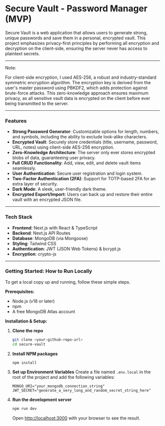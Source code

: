 # Secure Vault - Password Manager (MVP)

Secure Vault is a web application that allows users to generate strong, unique passwords and save them in a personal, encrypted vault. This project emphasizes privacy-first principles by performing all encryption and decryption on the client-side, ensuring the server never has access to plaintext secrets.

---
Note:

For client-side encryption, I used AES-256, a robust and industry-standard symmetric encryption algorithm. The encryption key is derived from the user's master password using PBKDF2, which adds protection against brute-force attacks. This zero-knowledge approach ensures maximum privacy, as all sensitive vault data is encrypted on the client before ever being transmitted to the server.

---


### Features

* **Strong Password Generator**: Customizable options for length, numbers, and symbols, including the ability to exclude look-alike characters.
* **Encrypted Vault**: Securely store credentials (title, username, password, URL, notes) using client-side AES-256 encryption.
* **Zero-Knowledge Architecture**: The server only ever stores encrypted blobs of data, guaranteeing user privacy.
* **Full CRUD Functionality**: Add, view, edit, and delete vault items seamlessly.
* **User Authentication**: Secure user registration and login system.
* **Two-Factor Authentication (2FA)**: Support for TOTP-based 2FA for an extra layer of security.
* **Dark Mode**: A sleek, user-friendly dark theme.
* **Encrypted Export/Import**: Users can back up and restore their entire vault with an encrypted JSON file.

---

### Tech Stack

* **Frontend**: Next.js with React & TypeScript
* **Backend**: Next.js API Routes
* **Database**: MongoDB (via Mongoose)
* **Styling**: Tailwind CSS
* **Authentication**: JWT (JSON Web Tokens) & bcrypt.js
* **Encryption**: crypto-js

---

### Getting Started: How to Run Locally

To get a local copy up and running, follow these simple steps.

**Prerequisites:**
* Node.js (v18 or later)
* npm
* A free MongoDB Atlas account

**Installation & Setup:**

1.  **Clone the repo**
    ```sh
    git clone <your-github-repo-url>
    cd secure-vault
    ```

2.  **Install NPM packages**
    ```sh
    npm install
    ```

3.  **Set up Environment Variables**
    Create a file named `.env.local` in the root of the project and add the following variables:
    ```env
    MONGO_URI="your_mongodb_connection_string"
    JWT_SECRET="generate_a_very_long_and_random_secret_string_here"
    ```

4.  **Run the development server**
    ```sh
    npm run dev
    ```
    Open [http://localhost:3000](http://localhost:3000) with your browser to see the result.
